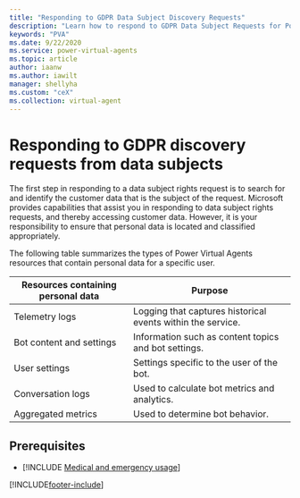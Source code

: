 ```yaml
---
title: "Responding to GDPR Data Subject Discovery Requests"
description: "Learn how to respond​ to GDPR Data Subject Requests for Power Virtual Agents."
keywords: "PVA"
ms.date: 9/22/2020
ms.service: power-virtual-agents
ms.topic: article
author: iaanw
ms.author: iawilt
manager: shellyha
ms.custom: "ceX"
ms.collection: virtual-agent
---
```


# Responding to GDPR discovery requests from data subjects


The first step in responding to a data subject rights request is to search for and identify the customer data that is the subject of the request. Microsoft provides capabilities that assist you in responding to data subject rights requests, and thereby accessing customer data. However, it is your responsibility to ensure that personal data is located and classified appropriately.

The following table summarizes the types of Power Virtual Agents resources that contain personal data for a specific user.

Resources containing personal data | Purpose
---------------------------------- | -------
Telemetry logs | Logging that captures historical events within the service.
Bot content and settings | Information such as content topics and bot settings.
User settings | Settings specific to the user of the bot.
Conversation logs | Used to calculate bot metrics and analytics.
Aggregated metrics | Used to determine bot behavior.


## Prerequisites

- [!INCLUDE [Medical and emergency usage](includes/pva-usage-limitations.md)]



[!INCLUDE[footer-include](includes/footer-banner.md)]